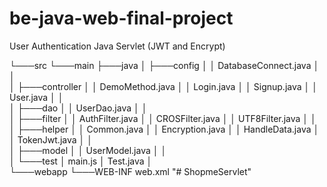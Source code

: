 # be-java-web-final-project

User Authentication Java Servlet (JWT and Encrypt)

└───src
└───main
├───java
│ ├───config
│ │ DatabaseConnect.java
│ │  
 │ ├───controller
│ │ DemoMethod.java
│ │ Login.java
│ │ Signup.java
│ │ User.java
│ │  
 │ ├───dao
│ │ UserDao.java
│ │  
 │ ├───filter
│ │ AuthFilter.java
│ │ CROSFilter.java
│ │ UTF8Filter.java
│ │  
 │ ├───helper
│ │ Common.java
│ │ Encryption.java
│ │ HandleData.java
│ │ TokenJwt.java
│ │  
 │ ├───model
│ │ UserModel.java
│ │  
 │ └───test
│ main.js
│ Test.java
│  
 └───webapp
└───WEB-INF
web.xml
"# ShopmeServlet" 
